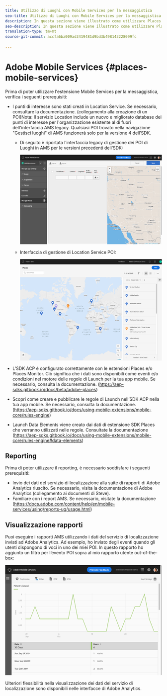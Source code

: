 ```yaml
---
title: Utilizzo di Luoghi con Mobile Services per la messaggistica
seo-title: Utilizzo di Luoghi con Mobile Services per la messaggistica
description: In questa sezione viene illustrato come utilizzare Places con Mobile Services per la messaggistica.
seo-description: In questa sezione viene illustrato come utilizzare Places con Mobile Services per la messaggistica.
translation-type: tm+mt
source-git-commit: accfa6ba009ad3419481d9bd3b498143228099fc

---
```



# Adobe Mobile Services {#places-mobile-services}

Prima di poter utilizzare l'estensione Mobile Services per la messaggistica, verifica i seguenti prerequisiti:

* I punti di interesse sono stati creati in Location Service. Se necessario, consultare la documentazione. (collegamento alla creazione di un POI)Nota: Il servizio Location include un nuovo e migliorato database dei punti di interesse per l'organizzazione esistente al di fuori dell'interfaccia AMS legacy. Qualsiasi POI trovato nella navigazione "Gestisci luoghi" di AMS funzionerà solo per la versione 4 dell’SDK.
   * Di seguito è riportata l’interfaccia legacy di gestione dei POI di Luoghi in AMS per le versioni precedenti dell’SDK:

      ![Interfaccia utente precedente](/help/assets/legacy-location-v4-ui.png)

   * Interfaccia di gestione di Location Service POI:

      ![Interfaccia utente di gestione POI del servizio Posizione](/help/assets/places-ui.png)

* L’SDK ACP è configurato correttamente con le estensioni Places e/o Places Monitor. Ciò significa che i dati sono disponibili come eventi e/o condizioni nel motore delle regole di Launch per la tua app mobile. Se necessario, consulta la documentazione. (https://aep-sdks.gitbook.io/docs/beta/adobe-places)

* Scopri come creare e pubblicare le regole di Launch nell’SDK ACP nella tua app mobile. Se necessario, consulta la documentazione. (https://aep-sdks.gitbook.io/docs/using-mobile-extensions/mobile-core/rules-engine)

* Launch Data Elements viene creato dai dati di estensione SDK Places che verranno utilizzati nelle regole. Consultate la documentazione (https://aep-sdks.gitbook.io/docs/using-mobile-extensions/mobile-core/rules-engine#data-elements)

## Reporting

Prima di poter utilizzare il reporting, è necessario soddisfare i seguenti prerequisiti:

* Invio dei dati del servizio di localizzazione alla suite di rapporti di Adobe Analytics riuscito. Se necessario, visita la documentazione di Adobe Analytics (collegamento ai documenti di Steve).
* Familiare con i report AMS. Se necessario, visitate la documentazione (https://docs.adobe.com/content/help/en/mobile-services/using/reports-ug/usage.html)

## Visualizzazione rapporti

Puoi eseguire i rapporti AMS utilizzando i dati del servizio di localizzazione inviati ad Adobe Analytics. Ad esempio, ho inviato degli eventi quando gli utenti dispongono di voci in uno dei miei POI. In questo rapporto ho aggiunto un filtro per l’evento POI sopra al mio rapporto utente out-of-the-box:

![Visualizzazione report](/help/assets/report-visualize.png)

Ulteriori flessibilità nella visualizzazione dei dati del servizio di localizzazione sono disponibili nelle interfacce di Adobe Analytics.

